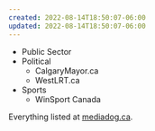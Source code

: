 ```yaml
---
created: 2022-08-14T18:50:07-06:00
updated: 2022-08-14T18:50:07-06:00
---
```




- Public Sector
- Political
	- CalgaryMayor.ca
	- WestLRT.ca
- Sports
	- WinSport Canada



Everything listed at [mediadog.ca](//mediadog.ca).
